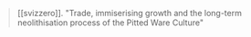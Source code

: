 > [[svizzero]]. "Trade, immiserising growth and the long-term neolithisation process of the Pitted Ware Culture"